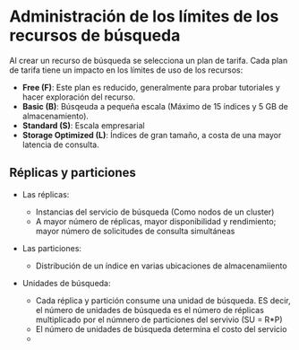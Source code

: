 # Administración de los límites de los recursos de búsqueda

Al crear un recurso de búsqueda se selecciona un plan de tarifa. Cada plan de tarifa tiene un impacto en los límites de uso de los recursos:

- **Free (F)**: Este plan es reducido, generalmente para probar tutoriales y hacer exploración del recurso.
- **Basic (B)**: Búsqeuda a pequeña escala (Máximo de 15 índices y 5 GB de almacenamiento).
- **Standard (S)**: Escala empresarial
- **Storage Optimized (L)**: Índices de gran tamaño, a costa de una mayor latencia de consulta.

## Réplicas y particiones 

* Las réplicas:
    - Instancias del servicio de búsqueda (Como nodos de un cluster)
    - A mayor número de réplicas, mayor disponibilidad y rendimiento; mayor número de solicitudes de consulta simultáneas

* Las particiones:
    - Distribución de un índice en varias ubicaciones de almacenamiiento 

* Unidades de búsqueda:
    - Cada réplica y partición consume una unidad de búsqueda. ES decir, el número de unidades de búsqueda es el número de réplicas multiplicado por el númnero de particiones del servivio (SU = R*P)
    - El número de unidades de búsqueda determina el costo del servicio
    - 

